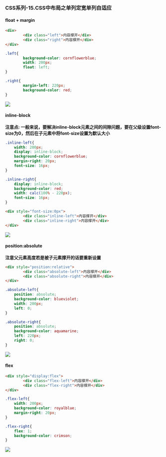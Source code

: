 ### CSS系列-15.CSS中布局之单列定宽单列自适应

#### float + margin

```html
<div>
		<div class="left">内容撑开</div>
		<div class="right">内容撑开</div>
</div>
```
```css
.left{
		background-color: cornflowerblue;
		width: 200px;
		float: left;
}

.right{
		margin-left: 220px;
		background-color: red;
}
```

![](https://174studio.com:17480/blog/wp-content/uploads/2018/09/d531decb5ebcb8d2c64f3c3137033659.png)

#### inline-block

**注意点: 一般来说，要解决inline-block元素之间的间隙问题，要在父级设置font-size为0，然后在子元素中将font-size设置为默认大小**

```css
.inline-left{
	width: 200px;
	display: inline-block;
	background-color: cornflowerblue;
	margin-right: 20px;
	font-size: 16px;
}

.inline-right{
	display: inline-block;
	background-color: red;
	width: calc(100% - 220px);
	font-size: 16px;
}
```

```html
<div style="font-size:0px">
		<div class="inline-left">内容撑开</div>
		<div class="inline-right">内容撑开</div>
</div>
```

![](https://174studio.com:17480/blog/wp-content/uploads/2018/09/63471cad7769dce21fa2141eafb2a4df.png)

#### position:absolute 
**注意父元素高度若是被子元素撑开的话要重新设置**

```html
<div style="position:relative">
		<div class="absolute-left">内容撑开</div>
		<div class="absolute-right">内容撑开</div>
</div>
```

```css
.absolute-left{
	position: absolute;
	background-color: blueviolet;
	width: 200px;
	left: 0;
}

.absolute-right{
	position: absolute;
	background-color: aquamarine;
	left: 220px;
	right: 0;
}
```
![](https://174studio.com:17480/blog/wp-content/uploads/2018/09/9c3d7bc6555eb5c8b2ed7c763df366d8.png)

#### flex
```html
<div style="display:flex">
		<div class="flex-left">内容撑开</div>
		<div class="flex-right">内容撑开</div>
</div>
```

```css
.flex-left{
	width: 200px;
	background-color: royalblue;
	margin-right: 20px;
}

.flex-right{
	flex: 1;
	background-color: crimson;
}
```

![](https://174studio.com:17480/blog/wp-content/uploads/2018/09/a68df3dd410248867fe1be0435f59000.png)

